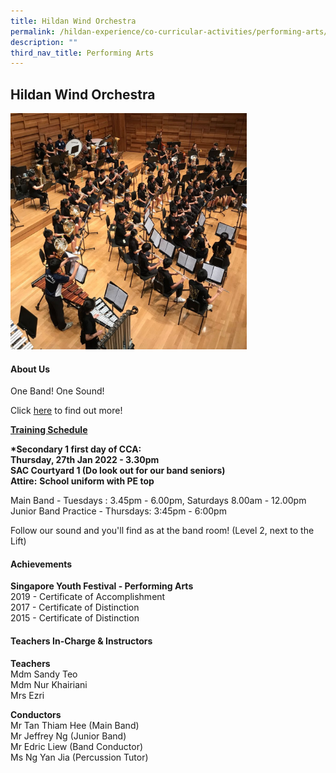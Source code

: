 ```yaml
---
title: Hildan Wind Orchestra
permalink: /hildan-experience/co-curricular-activities/performing-arts/hildan-wind-orchestra/
description: ""
third_nav_title: Performing Arts
---
```

Hildan Wind Orchestra
---------------------


<img src="/images/CCA/Wind%20Orchestra.jpg"  
     style="width:75%">


#### About Us

One Band! One Sound!

Click [here](/files/CCA/St%20Hildas%20Wind%20Orchestra%20CCA%20Info.pdf) to find out more!

**<u>Training Schedule</u>**  
  
**\*Secondary 1 first day of CCA:**  
**Thursday, 27th Jan 2022 - 3.30pm  
SAC Courtyard 1 (Do look out for our band seniors)**  
**Attire:** **School uniform with PE top**

Main Band - Tuesdays : 3.45pm - 6.00pm, Saturdays 8.00am - 12.00pm <br>
Junior Band Practice - Thursdays: 3:45pm - 6:00pm

Follow our sound and you'll find as at the band room! (Level 2, next to the Lift)

#### Achievements

**Singapore Youth Festival - Performing Arts**<br>
2019 - Certificate of Accomplishment  
2017 - Certificate of Distinction  
2015 - Certificate of Distinction

####  Teachers In-Charge & Instructors

**Teachers**  
Mdm Sandy Teo  
Mdm Nur Khairiani  
Mrs Ezri  
  
**Conductors**  
Mr Tan Thiam Hee (Main Band)  
Mr Jeffrey Ng (Junior Band)  
Mr Edric Liew (Band Conductor)  
Ms Ng Yan Jia (Percussion Tutor)
